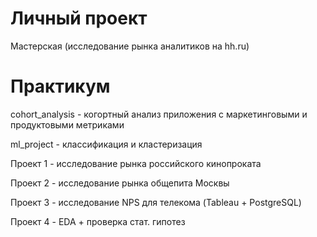 # Личный проект
Мастерская (исследование рынка аналитиков на hh.ru) 

# Практикум
cohort_analysis - когортный анализ приложения с маркетинговыми и продуктовыми метриками

ml_project - классификация и кластеризация

Проект 1 - исследование рынка российского кинопроката

Проект 2 - исследование рынка общепита Москвы

Проект 3 - исследование NPS для телекома (Tableau + PostgreSQL) 

Проект 4 - EDA + проверка стат. гипотез
